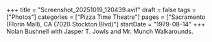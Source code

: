 +++
title = "Screenshot_20251019_120439.avif"
draft = false
tags = ["Photos"]
categories = ["Pizza Time Theatre"]
pages = ["Sacramento (Florin Mall), CA (7020 Stockton Blvd)"]
startDate = "1979-08-14"
+++
Nolan Bushnell with Jasper T. Jowls and Mr. Munch Walkarounds.